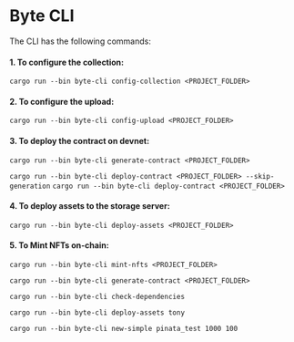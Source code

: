 # Byte CLI

The CLI has the following commands:

#### 1. To configure the collection:

```cargo run --bin byte-cli config-collection <PROJECT_FOLDER>```

#### 2. To configure the upload:

`cargo run --bin byte-cli config-upload <PROJECT_FOLDER>`

#### 3. To deploy the contract on devnet:

`cargo run --bin byte-cli generate-contract <PROJECT_FOLDER>`

`cargo run --bin byte-cli deploy-contract <PROJECT_FOLDER> --skip-generation`
`cargo run --bin byte-cli deploy-contract <PROJECT_FOLDER>`

#### 4. To deploy assets to the storage server:

```cargo run --bin byte-cli deploy-assets <PROJECT_FOLDER>```

#### 5. To Mint NFTs on-chain:

`cargo run --bin byte-cli mint-nfts <PROJECT_FOLDER>`

`cargo run --bin byte-cli generate-contract <PROJECT_FOLDER>`

`cargo run --bin byte-cli check-dependencies`

`cargo run --bin byte-cli deploy-assets tony`

`cargo run --bin byte-cli new-simple pinata_test 1000 100`
